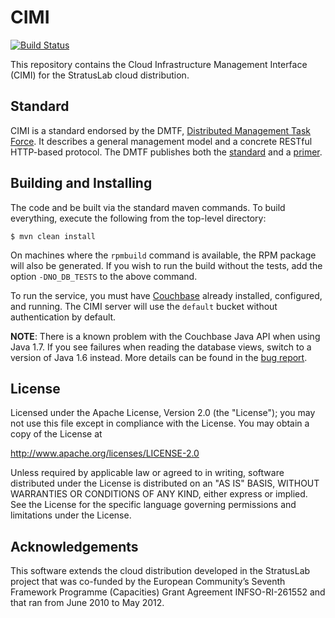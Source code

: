 CIMI
====

[![Build Status](https://secure.travis-ci.org/StratusLab/cimi.png)](http://travis-ci.org/#!/StratusLab/cimi)

This repository contains the Cloud Infrastructure Management Interface
(CIMI) for the StratusLab cloud distribution.

Standard
--------

CIMI is a standard endorsed by the DMTF, [Distributed Management Task
Force](http://dmtf.org/).  It describes a general management model and
a concrete RESTful HTTP-based protocol.  The DMTF publishes both the
[standard][cimi] and a [primer][primer].

Building and Installing
-----------------------

The code and be built via the standard maven commands.  To build
everything, execute the following from the top-level directory:

    $ mvn clean install

On machines where the `rpmbuild` command is available, the RPM package
will also be generated.  If you wish to run the build without the
tests, add the option `-DNO_DB_TESTS` to the above command.

To run the service, you must have [Couchbase][couchbase] already
installed, configured, and running.  The CIMI server will use the
`default` bucket without authentication by default.

**NOTE**: There is a known problem with the Couchbase Java API when
  using Java 1.7.  If you see failures when reading the database
  views, switch to a version of Java 1.6 instead.  More details can be
  found in the [bug report][cb-bug].  


License
-------

Licensed under the Apache License, Version 2.0 (the "License"); you
may not use this file except in compliance with the License.  You may
obtain a copy of the License at

http://www.apache.org/licenses/LICENSE-2.0

Unless required by applicable law or agreed to in writing, software
distributed under the License is distributed on an "AS IS" BASIS,
WITHOUT WARRANTIES OR CONDITIONS OF ANY KIND, either express or
implied.  See the License for the specific language governing
permissions and limitations under the License.


Acknowledgements
----------------

This software extends the cloud distribution developed in the
StratusLab project that was co-funded by the European Community’s
Seventh Framework Programme (Capacities) Grant Agreement
INFSO-RI-261552 and that ran from June 2010 to May 2012.


[cimi]: http://dmtf.org/sites/default/files/standards/documents/DSP0263_1.0.1.pdf
[primer]: http://dmtf.org/sites/default/files/standards/documents/DSP2027_1.0.0.pdf
[couchbase]: http://couchbase.com
[cb-bug]: http://www.couchbase.com/issues/browse/JCBC-151

